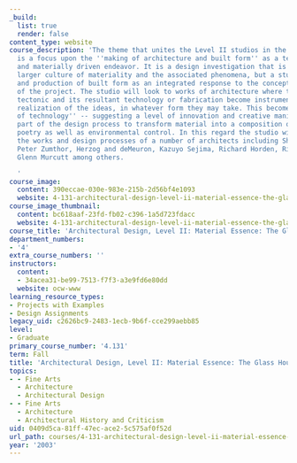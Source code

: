 ```yaml
---
_build:
  list: true
  render: false
content_type: website
course_description: 'The theme that unites the Level II studios in the fall semester
  is a focus upon the ''making of architecture and built form'' as a tectonic, technical
  and materially driven endeavor. It is a design investigation that is rooted in a
  larger culture of materiality and the associated phenomena, but a study of the language
  and production of built form as an integrated response to the conceptual proposition
  of the project. The studio will look to works of architecture where the material
  tectonic and its resultant technology or fabrication become instrumental to the
  realization of the ideas, in whatever form they may take. This becomes the ''art
  of technology'' -- suggesting a level of innovation and creative manipulation as
  part of the design process to transform material into a composition of beauty and
  poetry as well as environmental control. In this regard the studio will look to
  the works and design processes of a number of architects including Shigeru Ban,
  Peter Zumthor, Herzog and deMeuron, Kazuyo Sejima, Richard Horden, Rick Joy and
  Glenn Murcutt among others.

  '
course_image:
  content: 390eccae-030e-983e-215b-2d56bf4e1093
  website: 4-131-architectural-design-level-ii-material-essence-the-glass-house-fall-2003
course_image_thumbnail:
  content: bc618aaf-23fd-fb02-c396-1a5d723fdacc
  website: 4-131-architectural-design-level-ii-material-essence-the-glass-house-fall-2003
course_title: 'Architectural Design, Level II: Material Essence: The Glass House'
department_numbers:
- '4'
extra_course_numbers: ''
instructors:
  content:
  - 34acea31-be99-7513-f7f3-a3e9fd6e80dd
  website: ocw-www
learning_resource_types:
- Projects with Examples
- Design Assignments
legacy_uid: c2626bc9-2483-1ecb-9b6f-cce299aebb85
level:
- Graduate
primary_course_number: '4.131'
term: Fall
title: 'Architectural Design, Level II: Material Essence: The Glass House'
topics:
- - Fine Arts
  - Architecture
  - Architectural Design
- - Fine Arts
  - Architecture
  - Architectural History and Criticism
uid: 0409d5ca-81ff-47ec-ace2-5c575af0f52d
url_path: courses/4-131-architectural-design-level-ii-material-essence-the-glass-house-fall-2003
year: '2003'
---
```

